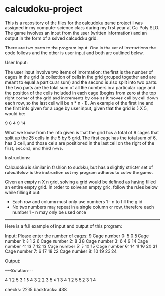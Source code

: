 # calcudoku-project
This is a repository of the files for the calcudoku game project I was assigned in my computer science class during my first year at Cal Poly SLO. The game involves an input from the user (written information) and an output in the form of a solved calcudoku grid. 

There are two parts to the program input. One is the set of instructions the code follows and the other is user input and both are outlined below.


User Input:

The user input involve two items of information: the first is the number of cages in the grid (a collection of cells in the grid grouped together and are meant to equal a particular sum) and the second is also split into two parts. The two parts are the total sum of all the numbers in a particular cage and the position of the cells included in each cage (begins from zero at the top right corner of the grid and increments by one as it moves cell by cell down each row, so the last cell will be n * n - 1). An example of the first line and the first info given for a cage by user input, given that the grid is 5 X 5, would be:

9                                                                                                                           6 4 9 14

What we know from the info given is that the grid has a total of 9 cages that split up the 25 cells in the 5 by 5 grid. The first cage has the total sum of 6, has 3 cell, and those cells are positioned in the last cell on the right of the first, second, and third rows.


Instructions:

Calcudoku is similar in fashion to sudoku, but has a slightly stricter set of rules.Below is the instruction set my program adheres to solve the game.

Given an empty n X n grid, solving a grid would be defined as having filled an entire empty grid. In order to solve an empty grid, follow the rules below while filling it out:

- Each row and column must only use numbers 1 - n to fill the grid
- No two numbers may repeat in a single column or row, therefore each number 1 - n may only be used once

----------------------------------------------------------------------------------------------------------------------------

Here is a full example of input and output of this program:

Input:                                                                                                                       Please enter the number of cages: 9                                                                                          Cage number 0: 5 0 5                                                                                                      Cage number 1: 8 1 2 6                                                                                                       Cage number 2: 8 3 8                                                                                                      Cage number 3: 6 4 9 14                                                                                                  Cage number 4: 13 7 12 13                                                                                                  Cage number 5: 5 10 15                                                                                                       Cage number 6: 14 11 16 20 21                                                                                              Cage number 7: 6 17 18 22                                                                                                 Cage number 8: 10 19 23 24


Output:

---Solution---

4 1 2 5 3 
1 5 4 3 2 
2 3 5 4 1 
3 4 1 2 5 
5 2 3 1 4 


checks: 2265 backtracks: 438


